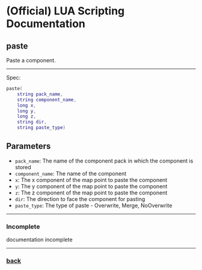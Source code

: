
# (Official) LUA Scripting Documentation

## paste

Paste a component.

___

Spec:

```lua
paste(
	string pack_name,
	string component_name,
	long x,
	long y,
	long z,
	string dir,
	string paste_type)
```

## Parameters

- `pack_name`: The name of the component pack in which the component is stored
- `component_name`: The name of the component
- `x`: The x component of the map point to paste the component
- `y`: The y component of the map point to paste the component
- `z`: The z component of the map point to paste the component
- `dir`: The direction to face the component for pasting
- `paste_type`: The type of paste - Overwrite, Merge, NoOverwrite

___

### Incomplete

documentation incomplete

___

### [back](../blocks)
